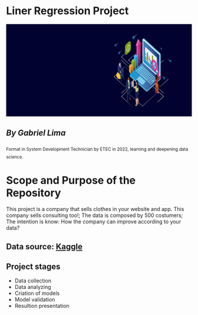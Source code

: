 # Liner Regression Project

<p align="center">
  <img src="banner.jpg" width="1000px" height="250px">
</p>

## *By Gabriel Lima*
<sub>Format in System Development Technician by ETEC in 2022, learning and deepening data science.</sub>

# Scope and Purpose of the Repository
This project is a company that sells clothes in your website and app. This company sells consulting too!;
The data is composed by 500 costumers;
The intention is know: How the company can improve according to your data?

## Data source: [Kaggle](https://www.kaggle.com/datasets/srolka/ecommerce-customers?resource=download)

## Project stages
- Data collection
- Data analyzing
- Criation of models
- Model validation
- Resultion presentation
